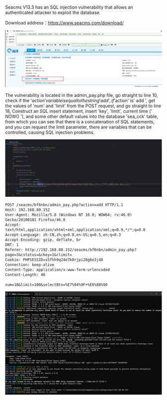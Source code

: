 Seacms V13.3 has an SQL injection vulnerability that allows an authenticated attacker to exploit the database.

Download address：https://www.seacms.com/download/



![image-20250114112539684](images/image-20250114112539684.png)



The vulnerability is located in the admin_pay.php file, go straight to line 10, check if the '$action' variable is equal to the string 'add', if '$action' is' add ', get the values of 'num' and 'limit' from the POST request, and go straight to line 18, Construct an SQL insert statement, insert 'key', 'limit', current time (' NOW() '), and some other default values into the database 'sea_cck' table, from which you can see that there is a concatenation of SQL statements, and you can request the limit parameter, there are variables that can be controlled, causing SQL injection problems.



![image-20250114140520832](images/image-20250114140520832.png)



```
POST /seacms/bf6nbn/admin_pay.php?action=add HTTP/1.1
Host: 192.168.80.152
User-Agent: Mozilla/5.0 (Windows NT 10.0; WOW64; rv:46.0) Gecko/20100101 Firefox/46.0
Accept: text/html,application/xhtml+xml,application/xml;q=0.9,*/*;q=0.8
Accept-Language: zh-CN,zh;q=0.8,en-US;q=0.5,en;q=0.3
Accept-Encoding: gzip, deflate, br
DNT: 1
Referer: http://192.168.80.152/seacms/bf6nbn/admin_pay.php?page=3&cstatus=&ckey=1&climit=
Cookie: PHPSESSID=s5fhh9q24e7k8rjpi28g6o3j40
Connection: keep-alive
Content-Type: application/x-www-form-urlencoded
Content-Length: 46

num=10&limit=100&selectBtn=%E7%94%9F+%E6%88%90
```



![image-20250114103931274](images/image-20250114103931274.png)



